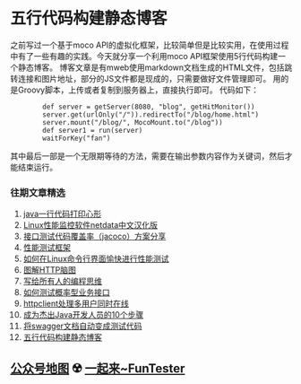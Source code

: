# 五行代码构建静态博客

之前写过一个基于moco API的虚拟化框架，比较简单但是比较实用，在使用过程中有了一些有趣的实践。今天就分享一个利用moco API框架使用5行代码构建一个静态博客。
博客文章是有mweb使用markdown文档生成的HTML文件，包括跳转连接和图片地址，部分的JS文件都是现成的，只需要做好文件管理即可。
用的是Groovy脚本，上传或者复制到服务器上，直接执行即可。
代码如下：

```
        def server = getServer(8080, "blog", getHitMonitor())
        server.get(urlOnly("/")).redirectTo("/blog/home.html")
        server.mount("/blog/", MocoMount.to("/blog"))
        def server1 = run(server)
        waitForKey("fan")
```

其中最后一部是一个无限期等待的方法，需要在输出参数内容作为关键词，然后才能结束运行。

### 往期文章精选

1. [java一行代码打印心形](https://mp.weixin.qq.com/s/QPSryoSbViVURpSa9QXtpg)
2. [Linux性能监控软件netdata中文汉化版](https://mp.weixin.qq.com/s/fdXtK-5WwKnxjLZdyg6-nA)
3. [接口测试代码覆盖率（jacoco）方案分享](https://mp.weixin.qq.com/s/D73Sq6NLjeRKN8aCpGLOjQ)
4. [性能测试框架](https://mp.weixin.qq.com/s/3_09j7-5ex35u30HQRyWug)
5. [如何在Linux命令行界面愉快进行性能测试](https://mp.weixin.qq.com/s/fwGqBe1SpA2V0lPfAOd04Q)
6. [图解HTTP脑图](https://mp.weixin.qq.com/s/100Vm8FVEuXs0x6rDGTipw)
7. [写给所有人的编程思维](https://mp.weixin.qq.com/s/Oj33UCnYfbUgzsBzEm2GPQ)
8. [如何测试概率型业务接口](https://mp.weixin.qq.com/s/kUVffhjae3eYivrGqo6ZMg)
9. [httpclient处理多用户同时在线](https://mp.weixin.qq.com/s/Nuc30Fwy6-Qyr-Pc65t1_g)
10. [成为杰出Java开发人员的10个步骤](https://mp.weixin.qq.com/s/UCNOTSzzvTXwiUX6xpVlyA)
11. [将swagger文档自动变成测试代码](https://mp.weixin.qq.com/s/SY8mVenj0zMe5b47GS9VSQ)
12. [五行代码构建静态博客](https://mp.weixin.qq.com/s/hZnimJOg5OqxRSDyFvuiiQ)

## [公众号地图](https://mp.weixin.qq.com/s/CJJ2g-RqzfBsbCCYKKp5pQ) ☢️ [一起来~FunTester](http://mp.weixin.qq.com/s?__biz=MzU4MTE2NDEyMQ==&mid=2247483866&idx=3&sn=2ef9d9bdcc49b5e52fcb3b6f35396a5e&chksm=fd4a8cecca3d05fafee68d4a9f9024ffc950cb66809d28f0ec3f8ee1ce280349f27d5352314c&scene=21#wechat_redirect)